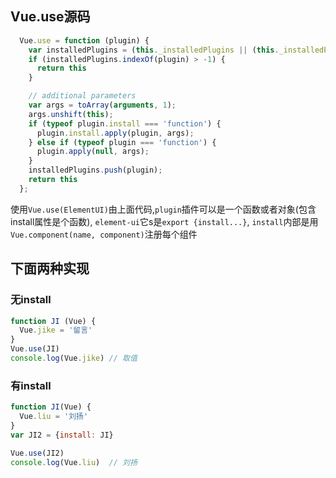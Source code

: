 ## Vue.use源码
```javascript
  Vue.use = function (plugin) {
    var installedPlugins = (this._installedPlugins || (this._installedPlugins = []));
    if (installedPlugins.indexOf(plugin) > -1) {
      return this
    }

    // additional parameters
    var args = toArray(arguments, 1);
    args.unshift(this);
    if (typeof plugin.install === 'function') {
      plugin.install.apply(plugin, args);
    } else if (typeof plugin === 'function') {
      plugin.apply(null, args);
    }
    installedPlugins.push(plugin);
    return this
  };
```
使用`Vue.use(ElementUI)`由上面代码,`plugin`插件可以是一个函数或者对象(包含install属性是个函数),
`element-ui`它s是`export {install...}`, `install`内部是用`Vue.component(name, component)`注册每个组件

## 下面两种实现

### 无install
```javascript
function JI (Vue) {  
  Vue.jike = '留言'
} 
Vue.use(JI)
console.log(Vue.jike) // 取值
```

### 有install
```javascript
function JI(Vue) {
  Vue.liu = '刘扬'
}
var JI2 = {install: JI}

Vue.use(JI2)
console.log(Vue.liu)  // 刘扬

```